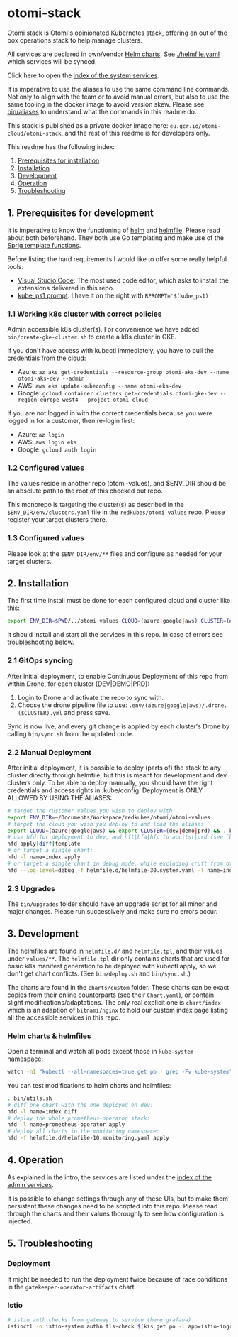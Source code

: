 # otomi-stack

Otomi stack is Otomi's opinionated Kubernetes stack, offering an out of the box operations stack to help manage
clusters.

All services are declared in own/vendor [Helm charts](https://helm.sh). See [./helmfile.yaml](./helmfile.yaml) which
services will be synced.

Click here to open the [index of the system services](https://index.team-admin.dev.aks.otomi.cloud/).

It is imperative to use the aliases to use the same command line commands. Not only to align with the team or to avoid
manual errors, but also to use the same tooling in the docker image to avoid version skew. Please see
[bin/aliases](bin/aliases) to understand what the commands in this readme do.

This stack is published as a private docker image here: `eu.gcr.io/otomi-cloud/otomi-stack`, and the rest of this readme
is for developers only.

This readme has the following index:

1. [Prerequisites for installation](#1-prerequisites-for-installation)
2. [Installation](#2-installation)
3. [Development](#3-development)
4. [Operation](#4-operation)
5. [Troubleshooting](#4-5roubleshooting)

## 1. Prerequisites for development

It is imperative to know the functioning of [helm](https://helm.sh) and [helmfile](https://github.com/roboll/helmfile).
Please read about both beforehand. They both use Go templating and make use of the
[Sprig template functions](http://masterminds.github.io/sprig/).

Before listing the hard requirements I would like to offer some really helpful tools:

- [Visual Studio Code](https://code.visualstudio.com): The most used code editor, which asks to install the extensions
  delivered in this repo.
- [kube_ps1 prompt](https://github.com/jonmosco/kube-ps1): I have it on the right with `RPROMPT='$(kube_ps1)'`

### 1.1 Working k8s cluster with correct policies

Admin accessible k8s cluster(s). For convenience we have added `bin/create-gke-cluster.sh` to create a k8s cluster in
GKE.

If you don't have access with kubectl immediately, you have to pull the credentials from the cloud:

- Azure: `az aks get-credentials --resource-group otomi-aks-dev --name otomi-aks-dev --admin`
- AWS: `aws eks update-kubeconfig --name otomi-eks-dev`
- Google: `gcloud container clusters get-credentials otomi-gke-dev --region europe-west4 --project otomi-cloud`

If you are not logged in with the correct credentials because you were logged in for a customer, then re-login first:

- Azure: `az login`
- AWS: `aws login eks`
- Google: `gcloud auth login`

### 1.2 Configured values

The values reside in another repo (otomi-values), and \$ENV_DIR should be an absolute path to the root of this checked
out repo.

This monorepo is targeting the cluster(s) as described in the `$ENV_DIR/env/clusters.yaml` file in the
`redkubes/otomi-values` repo. Please register your target clusters there.

### 1.3 Configured values

Please look at the `$ENV_DIR/env/**` files and configure as needed for your target clusters.

## 2. Installation

The first time install must be done for each configured cloud and cluster like this:

```bash
export ENV_DIR=$PWD/../otomi-values CLOUD=(azure|google|aws) CLUSTER=(dev|demo|prd) && bin/deploy.sh
```

It should install and start all the services in this repo. In case of errors see [troubleshooting](#5-troubleshooting)
below.

### 2.1 GitOps syncing

After initial deployment, to enable Continuous Deployment of this repo from within Drone, for each cluster
(DEV|DEMO|PRD):

1. Login to Drone and activate the repo to sync with.
2. Choose the drone pipeline file to use: `.env/(azure|google|aws)/.drone.($CLUSTER).yml` and press save.

Sync is now live, and every git change is applied by each cluster's Drone by calling `bin/sync.sh` from the updated
code.

### 2.2 Manual Deployment

After initial deployment, it is possible to deploy (parts of) the stack to any cluster directly through helmfile, but
this is meant for development and dev clusters only. To be able to deploy manually, you should have the right
credentials and access rights in .kube/config. Deployment is ONLY ALLOWED BY USING THE ALIASES:

```bash
# target the customer values you wish to deploy with
export ENV_DIR=~/Documents/Workspace/redkubes/otomi/otomi-values
# target the cloud you wish you deploy to and load the aliases
export CLOUD=(azure|google|aws) && export CLUSTER=(dev|demo|prd) && . bin/utils.sh
# use hfd for deployment to dev, and hft|hfa|hfp to acc|tst|prd (see `bin/aliases`)
hfd apply|diff|template
# or target a single chart:
hfd -l name=index apply
# or target a single chart in debug mode, while excluding cruft from other helmfiles:
hfd --log-level=debug -f helmfile.d/helmfile-30.system.yaml -l name=index apply
```

### 2.3 Upgrades

The `bin/upgrades` folder should have an upgrade script for all minor and major changes. Please run successively and
make sure no errors occur.

## 3. Development

The helmfiles are found in `helmfile.d/` and `helmfile.tpl`, and their values under `values/**`. The `helmfile.tpl` dir
only contains charts that are used for basic k8s manifest generation to be deployed with kubectl apply, so we don't get
chart conflicts. (See `bin/deploy.sh` and `bin/sync.sh`.)

The charts are found in the `charts/custom` folder. These charts can be exact copies from their online counterparts (see
their `Chart.yaml`), or contain slight modifications/adaptations. The only real explicit one is `chart/index` which is
an adaption of `bitnami/nginx` to hold our custom index page listing all the accessible services in this repo.

### Helm charts & helmfiles

Open a terminal and watch all pods except those in `kube-system` namespace:

```bash
watch -n1 "kubectl --all-namespaces=true get po | grep -Fv kube-system"
```

You can test modifications to helm charts and helmfiles:

```bash
. bin/utils.sh
# diff one chart with the one deployed on dev:
hfd -l name=index diff
# deploy the whole prometheus-operator stack:
hfd -l name=prometheus-operator apply
# deploy all charts in the monitoring namespace:
hfd -f helmfile.d/helmfile-10.monitoring.yaml apply
```

## 4. Operation

As explained in the intro, the services are listed under the
[index of the admin services](https://index.team-admin.dev.aks.otomi.cloud/).

It is possible to change settings through any of these UIs, but to make them persistent these changes need to be
scripted into this repo. Please read through the charts and their values thoroughly to see how configuration is
injected.

## 5. Troubleshooting

### Deployment

It might be needed to run the deployment twice because of race conditions in the `gatekeeper-operator-artifacts` chart.

### Istio

```bash
# istio auth checks from gateway to service (here grafana):
istioctl -n istio-system authn tls-check $(kis get po -l app=istio-ingressgateway | tail -n1| awk '{print $1}') prometheus-operator-grafana.monitoring.svc.cluster.local
```
